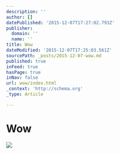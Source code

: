 ```yaml
---
description: ''
author: []
datePublished: '2015-12-07T17:27:02.793Z'
publisher:
  domain: ''
  name: ''
title: Wow
dateModified: '2015-12-07T17:25:03.561Z'
sourcePath: _posts/2015-12-07-wow.md
published: true
inFeed: true
hasPage: true
inNav: false
url: wow/index.html
_context: 'http://schema.org'
_type: Article

---
```

# Wow
![](https://the-grid-user-content.s3-us-west-2.amazonaws.com/ee134671-d1d3-45e3-bb96-25a3943c51a9.png)